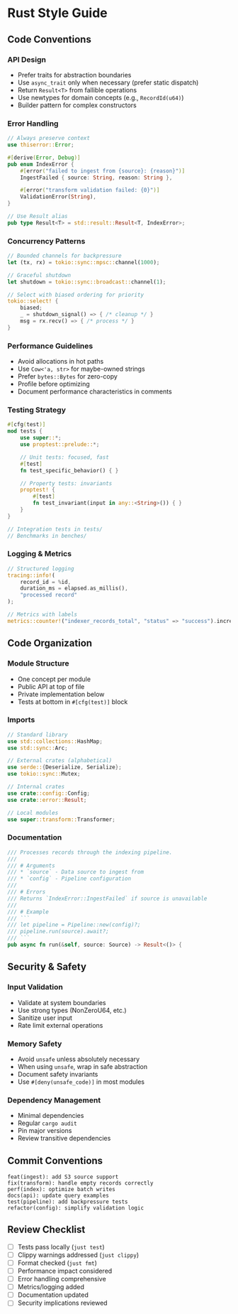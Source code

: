 # Rust Style Guide

## Code Conventions

### API Design
- Prefer traits for abstraction boundaries
- Use `async_trait` only when necessary (prefer static dispatch)
- Return `Result<T>` from fallible operations
- Use newtypes for domain concepts (e.g., `RecordId(u64)`)
- Builder pattern for complex constructors

### Error Handling
```rust
// Always preserve context
use thiserror::Error;

#[derive(Error, Debug)]
pub enum IndexError {
    #[error("failed to ingest from {source}: {reason}")]
    IngestFailed { source: String, reason: String },

    #[error("transform validation failed: {0}")]
    ValidationError(String),
}

// Use Result alias
pub type Result<T> = std::result::Result<T, IndexError>;
```

### Concurrency Patterns
```rust
// Bounded channels for backpressure
let (tx, rx) = tokio::sync::mpsc::channel(1000);

// Graceful shutdown
let shutdown = tokio::sync::broadcast::channel(1);

// Select with biased ordering for priority
tokio::select! {
    biased;
    _ = shutdown_signal() => { /* cleanup */ }
    msg = rx.recv() => { /* process */ }
}
```

### Performance Guidelines
- Avoid allocations in hot paths
- Use `Cow<'a, str>` for maybe-owned strings
- Prefer `bytes::Bytes` for zero-copy
- Profile before optimizing
- Document performance characteristics in comments

### Testing Strategy
```rust
#[cfg(test)]
mod tests {
    use super::*;
    use proptest::prelude::*;

    // Unit tests: focused, fast
    #[test]
    fn test_specific_behavior() { }

    // Property tests: invariants
    proptest! {
        #[test]
        fn test_invariant(input in any::<String>()) { }
    }
}

// Integration tests in tests/
// Benchmarks in benches/
```

### Logging & Metrics
```rust
// Structured logging
tracing::info!(
    record_id = %id,
    duration_ms = elapsed.as_millis(),
    "processed record"
);

// Metrics with labels
metrics::counter!("indexer_records_total", "status" => "success").increment(1);
```

## Code Organization

### Module Structure
- One concept per module
- Public API at top of file
- Private implementation below
- Tests at bottom in `#[cfg(test)]` block

### Imports
```rust
// Standard library
use std::collections::HashMap;
use std::sync::Arc;

// External crates (alphabetical)
use serde::{Deserialize, Serialize};
use tokio::sync::Mutex;

// Internal crates
use crate::config::Config;
use crate::error::Result;

// Local modules
use super::transform::Transformer;
```

### Documentation
```rust
/// Processes records through the indexing pipeline.
///
/// # Arguments
/// * `source` - Data source to ingest from
/// * `config` - Pipeline configuration
///
/// # Errors
/// Returns `IndexError::IngestFailed` if source is unavailable
///
/// # Example
/// ```
/// let pipeline = Pipeline::new(config)?;
/// pipeline.run(source).await?;
/// ```
pub async fn run(&self, source: Source) -> Result<()> {
```

## Security & Safety

### Input Validation
- Validate at system boundaries
- Use strong types (NonZeroU64, etc.)
- Sanitize user input
- Rate limit external operations

### Memory Safety
- Avoid `unsafe` unless absolutely necessary
- When using `unsafe`, wrap in safe abstraction
- Document safety invariants
- Use `#[deny(unsafe_code)]` in most modules

### Dependency Management
- Minimal dependencies
- Regular `cargo audit`
- Pin major versions
- Review transitive dependencies

## Commit Conventions
```
feat(ingest): add S3 source support
fix(transform): handle empty records correctly
perf(index): optimize batch writes
docs(api): update query examples
test(pipeline): add backpressure tests
refactor(config): simplify validation logic
```

## Review Checklist
- [ ] Tests pass locally (`just test`)
- [ ] Clippy warnings addressed (`just clippy`)
- [ ] Format checked (`just fmt`)
- [ ] Performance impact considered
- [ ] Error handling comprehensive
- [ ] Metrics/logging added
- [ ] Documentation updated
- [ ] Security implications reviewed